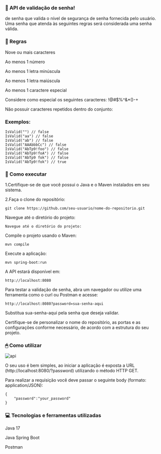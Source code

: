 
### 🔐 API de validação de senha!


de senha que valida o nível de segurança de senha fornecida pelo usuário. Uma senha que atenda às seguintes regras será considerada uma senha válida.



### 📃 Regras

Nove ou mais caracteres

Ao menos 1 número

Ao menos 1 letra minúscula

Ao menos 1 letra maiúscula

Ao menos 1 caractere especial

Considere como especial os seguintes caracteres: !@#$%^&*()-+

Não possuir caracteres repetidos dentro do conjunto:

### Exemplos:

```
IsValid("") // false  
IsValid("aa") // false  
IsValid("ab") // false  
IsValid("AAAbbbCc") // false  
IsValid("AbTp9!foo") // false  
IsValid("AbTp9!foA") // false
IsValid("AbTp9 fok") // false
IsValid("AbTp9!fok") // true
```

### 🔨 Como executar

1.Certifique-se de que você possui o Java e o Maven instalados em seu sistema.

2.Faça o clone do repositório:

```
git clone https://github.com/seu-usuario/nome-do-repositorio.git

```
Navegue até o diretório do projeto:
```
Navegue até o diretório do projeto:

```
Compile o projeto usando o Maven:

```
mvn compile

```
Execute a aplicação:

```
mvn spring-boot:run
```
A API estará disponível em:

```
http://localhost:8080
```
Para testar a validação de senha, abra um navegador ou utilize uma ferramenta como o curl ou Postman e acesse:

```
http://localhost:8080?password=sua-senha-aqui

```
Substitua sua-senha-aqui pela senha que deseja validar.

Certifique-se de personalizar o nome do repositório, as portas e as configurações conforme necessário, de acordo com a estrutura do seu projeto.


###  🖱 Como utilizar
![api](https://github.com/Dyllanbr/Password_Validate/assets/125283848/c9b47f24-2fa2-4de7-8947-086e37d28c90)

O seu uso é bem simples, ao iniciar a aplicação é exposta a URL (http://localhost:8080/?password) utilizando o método HTTP GET.

Para realizar a requisição você deve passar o seguinte body (formato: application/JSON):

```
{
	"password":"your_password"
}
```

### 💻 Tecnologias e ferramentas utilizadas

Java 17

Java Spring Boot

Postman
